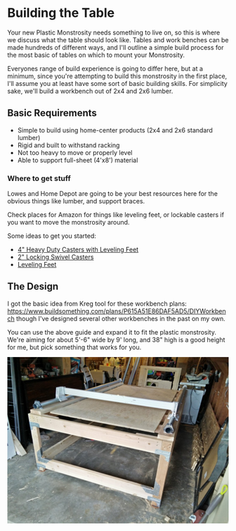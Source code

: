 # Building the Table

Your new Plastic Monstrosity needs something to live on, so this is where we discuss what the table should look like.  Tables and work benches can be made hundreds of different ways, and I'll outline a simple build process for the most basic of tables on which to mount your Monstrosity.

Everyones range of build experience is going to differ here, but at a minimum, since you're attempting to build this monstrosity in the first place, I'll assume you at least have some sort of basic building skills.  For simplicity sake, we'll build a workbench out of 2x4 and 2x6 lumber.

## Basic Requirements

* Simple to build using home-center products (2x4 and 2x6 standard lumber)
* Rigid and built to withstand racking
* Not too heavy to move or properly level
* Able to support full-sheet (4'x8') material

### Where to get stuff
Lowes and Home Depot are going to be your best resources here for the obvious things like lumber, and support braces.

Check places for Amazon for things like leveling feet, or lockable casters if you want to move the monstrosity around.

Some ideas to get you started:

* [4" Heavy Duty Casters with Leveling Feet](https://www.amazon.com/SPACECARE-360-Degree-Polyurethane-Adjustable-Leveling/dp/B07RDPSNYR/)
* [2" Locking Swivel Casters](https://www.amazon.com/Swivel-Caster-Wheels-Locking-Polyurethane/dp/B06Y49D2J2/)
* [Leveling Feet](https://www.amazon.com/Adjustable-Furniture-Levelers-Shelving-Cabinets/dp/B06ZXSXL5Z)


## The Design

I got the basic idea from Kreg tool for these workbench plans: https://www.buildsomething.com/plans/P615A51E86DAF5AD5/DIYWorkbench though I've designed several other workbenches in the past on my own.

You can use the above guide and expand it to fit the plastic monstrosity.  We're aiming for about 5'-6" wide by 9' long, and 38" high is a good height for me, but pick something that works for you.


![spiff cows workbench](images/workbench_overview_spiffcow.jpg)


